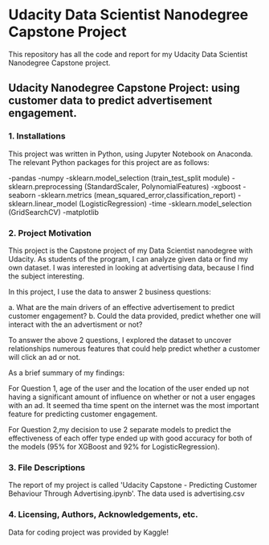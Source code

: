 # Udacity Data Scientist Nanodegree Capstone Project
This repository has all the code and report for my Udacity Data Scientist Nanodegree Capstone project.

## Udacity Nanodegree Capstone Project: using customer data to predict advertisement engagement. 
### 1. Installations
This project was written in Python, using Jupyter Notebook on Anaconda. The relevant Python packages for this project are as follows:

-pandas
-numpy
-sklearn.model_selection (train_test_split module)
-sklearn.preprocessing (StandardScaler, PolynomialFeatures)
-xgboost
-seaborn
-sklearn.metrics (mean_squared_error,classification_report)
-sklearn.linear_model (LogisticRegression)
-time
-sklearn.model_selection (GridSearchCV)
-matplotlib
### 2. Project Motivation
This project is the Capstone project of my Data Scientist nanodegree with Udacity. As students of the program, I can analyze given data or find my own dataset. I was interested in looking at advertising data, because I find the subject interesting.


In this project, I use the data to answer 2 business questions:

a. What are the main drivers of an effective advertisement to predict customer engagement?
b. Could the data provided, predict whether one will interact with the an advertisment or not?

To answer the above 2 questions, I explored the dataset to uncover relationships numerous features that could help predict whether a customer will click an ad or not.

As a brief summary of my findings:

For Question 1, age of the user and the location of the user ended up not having a significant amount of influence on whether or not a user engages with an ad. It seemed tha time spent on the internet was the most important feature for predicting customer engagement.  

For Question 2,my decision to use 2 separate models to predict the effectiveness of each offer type ended up with good accuracy for both of the models (95% for XGBoost and 92% for LogisticRegression).

### 3. File Descriptions
The report of my project is called 'Udacity Capstone - Predicting Customer Behaviour Through Advertising.ipynb'. The data used is advertising.csv

### 4. Licensing, Authors, Acknowledgements, etc.
Data for coding project was provided by Kaggle!

